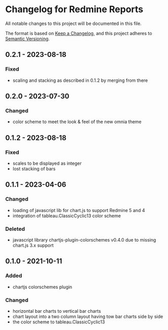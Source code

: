 # Changelog for Redmine Reports

All notable changes to this project will be documented in this file.

The format is based on [Keep a Changelog](https://keepachangelog.com/en/1.0.0/),
and this project adheres to [Semantic Versioning](https://semver.org/spec/v2.0.0.html).

## 0.2.1 - 2023-08-18

### Fixed

* scaling and stacking as described in 0.1.2 by merging from there

## 0.2.0 - 2023-07-30

### Changed

* color scheme to meet the look & feel of the new omnia theme

## 0.1.2 - 2023-08-18

### Fixed

* scales to be displayed as integer
* lost stacking of bars

## 0.1.1 - 2023-04-06

### Changed

* loading of javascript lib for chart.js to support Redmine 5 and 4
* integration of tableau.ClassicCyclic13 color scheme

### Deleted

* javascript library chartjs-plugin-colorschemes v0.4.0 due to missing
  chart.js 3.x support

## 0.1.0 - 2021-10-11

### Added

* chartjs colorschemes plugin

### Changed

* horizontal bar charts to vertical bar charts
* chart layout into a two column layout having tow bar charts side by side
* the color scheme to tableau.ClassicCyclic13
